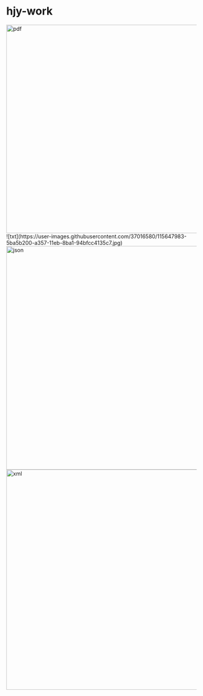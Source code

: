 # hjy-work
<img width="550" alt="pdf" src="https://user-images.githubusercontent.com/37016580/115647980-59435800-a357-11eb-8dbf-8661677229b2.png">
![txt](https://user-images.githubusercontent.com/37016580/115647983-5ba5b200-a357-11eb-8ba1-94bfcc4135c7.jpg)
<img width="590" alt="json" src="https://user-images.githubusercontent.com/37016580/115647992-5e080c00-a357-11eb-806e-a5e5fe6158c2.png">
<img width="581" alt="xml" src="https://user-images.githubusercontent.com/37016580/115648006-5fd1cf80-a357-11eb-806a-10ec0a87a549.png">

